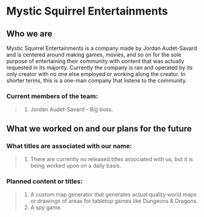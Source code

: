 # Mystic Squirrel Entertainments

## Who we are

Mystic Squirrel Entertainments is a company made by Jordan Audet-Savard and is centered around making games, movies, and so on for the sole purpose of entertaining their community with content that was actually requested in its majority. Currently the company is ran and operated by its only creator with no one else employed or working along the creator. In shorter terms, this is a one-man company that listens to the community.

### Current members of the team:

> 1. Jordan Audet-Savard - Big boss.

## What we worked on and our plans for the future

### What titles are associated with our name:

> 1. There are currently no released titles associated with us, but it is being worked upon on a daily basis.

### Planned content or titles:

> 1. A custom map generator that generates actual quality world maps or drawings of areas for tabletop games like Dungeons & Dragons.
> 2. A spy game.
